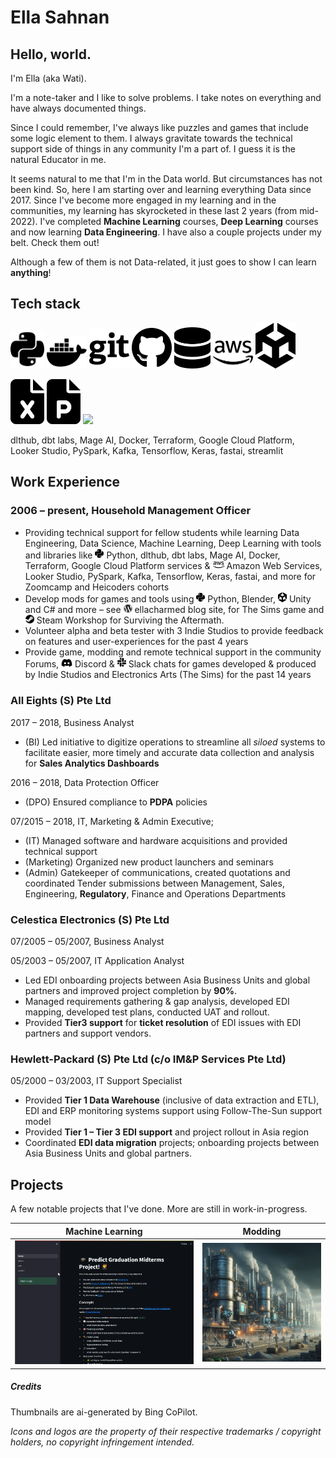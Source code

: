 # Ella Sahnan

## Hello, world.

I'm Ella (aka Wati).

I'm a note-taker and I like to solve problems. 
I take notes on everything and have always documented things. 

Since I could remember, I've always like puzzles and games that include some logic element to them. I always gravitate towards the technical support side of things in any community I'm a part of. I guess it is the natural Educator in me.

It seems natural to me that I'm in the Data world. But circumstances has not been kind. So, here I am starting over and learning everything Data since 2017. Since I've become more engaged in my learning and in the communities, my learning has skyrocketed in these last 2 years (from mid-2022). I've completed **Machine Learning** courses, **Deep Learning** courses and now learning **Data Engineering**. I have also a couple projects under my belt. Check them out!

Although a few of them is not Data-related, it just goes to show I can learn **anything**!

## Tech stack

<img src="./assets/fontawesome-icons/python.svg" width="54px">  <img src="./assets/fontawesome-icons/docker.svg" width="64px">  <img src="./assets/fontawesome-icons/git.svg" width="64px">  <img src="./assets/fontawesome-icons/github.svg" width="64px">  <img src="./assets/fontawesome-icons/database-solid.svg" width="58px">  <img src="./assets/fontawesome-icons/aws.svg" width="64px">  <img src="./assets/fontawesome-icons/unity.svg" width="64px" title="Unity 3D"> 

<img src="./assets/fontawesome-icons/file-excel-solid.svg" width="54px">  <img src="./assets/fontawesome-icons/file-powerpoint-solid.svg" width="54px">  <img src="./assets/fontawesome-icons" width="54px">

 dlthub, dbt labs, Mage AI, Docker, Terraform, Google Cloud Platform, Looker Studio, PySpark, Kafka, Tensorflow, Keras, fastai, streamlit

## Work Experience

### 2006 – present, Household Management Officer
- Providing technical support for fellow students while learning Data Engineering, Data Science, Machine Learning, Deep Learning with tools and libraries like <img src="./assets/fontawesome-icons/python.svg" width="14px"> Python, dlthub, dbt labs, Mage AI, Docker, Terraform, Google Cloud Platform services & <img src="./assets/fontawesome-icons/aws.svg" width="18px"> Amazon Web Services, Looker Studio, PySpark, Kafka, Tensorflow, Keras, fastai, and more for Zoomcamp and Heicoders cohorts
- Develop mods for games and tools using <img src="./assets/fontawesome-icons/python.svg" width="14px"> Python, Blender, <img src="./assets/fontawesome-icons/unity.svg" width="14px"> Unity and C# and more – see <img src="./assets/fontawesome-icons/wordpress.svg" width="14px"> ellacharmed blog site, for The Sims game and <img src="./assets/fontawesome-icons/steam.svg" width="14px"> Steam Workshop for Surviving the Aftermath. 
- Volunteer alpha and beta tester with 3 Indie Studios to provide feedback on features and user-experiences for the past 4 years
- Provide game, modding and remote technical support in the community Forums, <img src="./assets/fontawesome-icons/discord.svg" width="18px"> Discord & <img src="./assets/fontawesome-icons/slack.svg" width="14px"> Slack chats for games developed & produced by Indie Studios and Electronics Arts (The Sims) for the past 14 years

### All Eights (S) Pte Ltd

2017 – 2018, Business Analyst

- (BI) Led initiative to digitize operations to streamline all *siloed* systems to facilitate easier, more timely and accurate data collection and analysis for **Sales Analytics Dashboards**

2016 – 2018, Data Protection Officer
- (DPO) Ensured compliance to **PDPA** policies

07/2015 – 2018, IT, Marketing & Admin Executive; 
- (IT) Managed software and hardware acquisitions and provided technical support
- (Marketing) Organized new product launchers and seminars
- (Admin) Gatekeeper of communications, created quotations and coordinated Tender submissions between Management, Sales, Engineering, **Regulatory**, Finance and Operations Departments

### Celestica Electronics (S) Pte Ltd

07/2005 – 05/2007, Business Analyst

05/2003 – 05/2007, IT Application Analyst


- Led EDI onboarding projects between Asia Business Units and global partners and improved project completion by **90%**. 
- Managed requirements gathering & gap analysis, developed EDI mapping, developed test plans, conducted UAT and rollout. 
- Provided **Tier3 support** for **ticket resolution** of EDI issues with EDI partners and support vendors.

### Hewlett-Packard (S) Pte Ltd (c/o IM&P Services Pte Ltd)
05/2000 – 03/2003, IT Support Specialist
    
- Provided **Tier 1 Data Warehouse** (inclusive of data extraction and ETL), EDI and ERP monitoring systems support using Follow-The-Sun support model
- Provided **Tier 1 – Tier 3 EDI support** and project rollout in Asia region
- Coordinated **EDI data migration** projects; onboarding projects between Asia Business Units and global partners. 


## Projects

A few notable projects that I've done. More are still in work-in-progress.

| Machine Learning    | Modding    |
|:---:|:---:|
| [<img src="./assets/img/web_service.gif" width="512px" title="Predict Graduation Rate Project">](https://steamcommunity.com/id/ellacharmed/myworkshopfiles/?appid=684450)   | [<img src="./assets/img/resource-factory.png" width="320px" title="Steam Workshop for Surviving the Aftermath">](https://steamcommunity.com/id/ellacharmed/myworkshopfiles/?appid=684450)  |


##### Credits

Thumbnails are ai-generated by Bing CoPilot.

*Icons and logos are the property of their respective trademarks / copyright holders, no copyright infringement intended.*